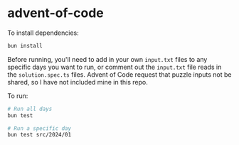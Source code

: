 # advent-of-code

To install dependencies:

```bash
bun install
```

Before running, you'll need to add in your own `input.txt` files to any specific days you want to run, or comment out the `input.txt` file reads in the `solution.spec.ts` files. Advent of Code request that puzzle inputs not be shared, so I have not included mine in this repo.

To run:

```bash
# Run all days
bun test

# Run a specific day
bun test src/2024/01
```
